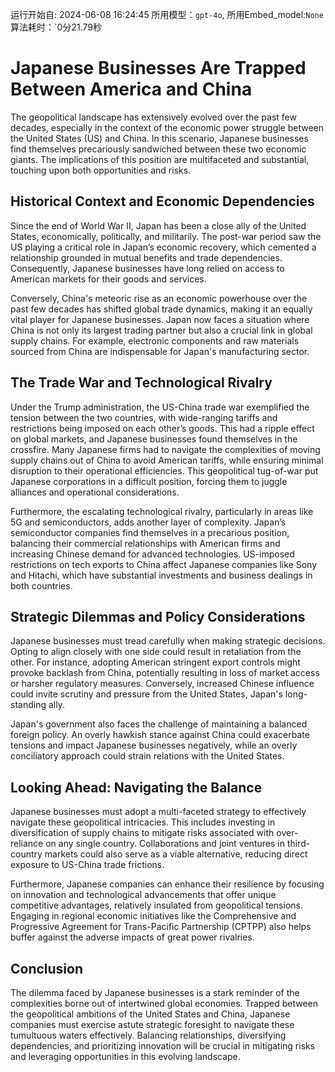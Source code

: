 运行开始自: 2024-06-08 16:24:45
所用模型：`gpt-4o`, 所用Embed_model:`None`
算法耗时：`0分21.79秒
# Japanese Businesses Are Trapped Between America and China

The geopolitical landscape has extensively evolved over the past few decades, especially in the context of the economic power struggle between the United States (US) and China. In this scenario, Japanese businesses find themselves precariously sandwiched between these two economic giants. The implications of this position are multifaceted and substantial, touching upon both opportunities and risks.

## Historical Context and Economic Dependencies

Since the end of World War II, Japan has been a close ally of the United States, economically, politically, and militarily. The post-war period saw the US playing a critical role in Japan’s economic recovery, which cemented a relationship grounded in mutual benefits and trade dependencies. Consequently, Japanese businesses have long relied on access to American markets for their goods and services.

Conversely, China's meteoric rise as an economic powerhouse over the past few decades has shifted global trade dynamics, making it an equally vital player for Japanese businesses. Japan now faces a situation where China is not only its largest trading partner but also a crucial link in global supply chains. For example, electronic components and raw materials sourced from China are indispensable for Japan's manufacturing sector.

## The Trade War and Technological Rivalry

Under the Trump administration, the US-China trade war exemplified the tension between the two countries, with wide-ranging tariffs and restrictions being imposed on each other’s goods. This had a ripple effect on global markets, and Japanese businesses found themselves in the crossfire. Many Japanese firms had to navigate the complexities of moving supply chains out of China to avoid American tariffs, while ensuring minimal disruption to their operational efficiencies. This geopolitical tug-of-war put Japanese corporations in a difficult position, forcing them to juggle alliances and operational considerations.

Furthermore, the escalating technological rivalry, particularly in areas like 5G and semiconductors, adds another layer of complexity. Japan’s semiconductor companies find themselves in a precarious position, balancing their commercial relationships with American firms and increasing Chinese demand for advanced technologies. US-imposed restrictions on tech exports to China affect Japanese companies like Sony and Hitachi, which have substantial investments and business dealings in both countries.

## Strategic Dilemmas and Policy Considerations

Japanese businesses must tread carefully when making strategic decisions. Opting to align closely with one side could result in retaliation from the other. For instance, adopting American stringent export controls might provoke backlash from China, potentially resulting in loss of market access or harsher regulatory measures. Conversely, increased Chinese influence could invite scrutiny and pressure from the United States, Japan's long-standing ally.

Japan's government also faces the challenge of maintaining a balanced foreign policy. An overly hawkish stance against China could exacerbate tensions and impact Japanese businesses negatively, while an overly conciliatory approach could strain relations with the United States.

## Looking Ahead: Navigating the Balance

Japanese businesses must adopt a multi-faceted strategy to effectively navigate these geopolitical intricacies. This includes investing in diversification of supply chains to mitigate risks associated with over-reliance on any single country. Collaborations and joint ventures in third-country markets could also serve as a viable alternative, reducing direct exposure to US-China trade frictions.

Furthermore, Japanese companies can enhance their resilience by focusing on innovation and technological advancements that offer unique competitive advantages, relatively insulated from geopolitical tensions. Engaging in regional economic initiatives like the Comprehensive and Progressive Agreement for Trans-Pacific Partnership (CPTPP) also helps buffer against the adverse impacts of great power rivalries.

## Conclusion

The dilemma faced by Japanese businesses is a stark reminder of the complexities borne out of intertwined global economies. Trapped between the geopolitical ambitions of the United States and China, Japanese companies must exercise astute strategic foresight to navigate these tumultuous waters effectively. Balancing relationships, diversifying dependencies, and prioritizing innovation will be crucial in mitigating risks and leveraging opportunities in this evolving landscape.